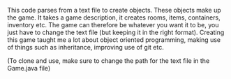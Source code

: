 This code parses from a text file to create objects. These objects make up the game. It takes a game description, it creates rooms, items, containers, inventory etc.
The game can therefore be whatever you want it to be, you just have to change the text file (but keeping it in the right format).
Creating this game taught me a lot about object oriented programming, making use of things such as inheritance, improving use of git etc.

(To clone and use, make sure to change the path for the text file in the Game.java file)
